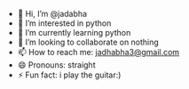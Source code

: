 - 👋 Hi, I’m @jadabha
- 👀 I’m interested in python
- 🌱 I’m currently learning python
- 💞️ I’m looking to collaborate on nothing
- 📫 How to reach me: jadhabha3@gmail.com
- 😄 Pronouns: straight
- ⚡ Fun fact: i play the guitar:)

<!---
jadabha/jadabha is a ✨ special ✨ repository because its `README.md` (this file) appears on your GitHub profile.
You can click the Preview link to take a look at your changes.
--->
